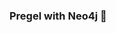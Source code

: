 ### Pregel with Neo4j 🚀



































































































































 








































































































































































































































































